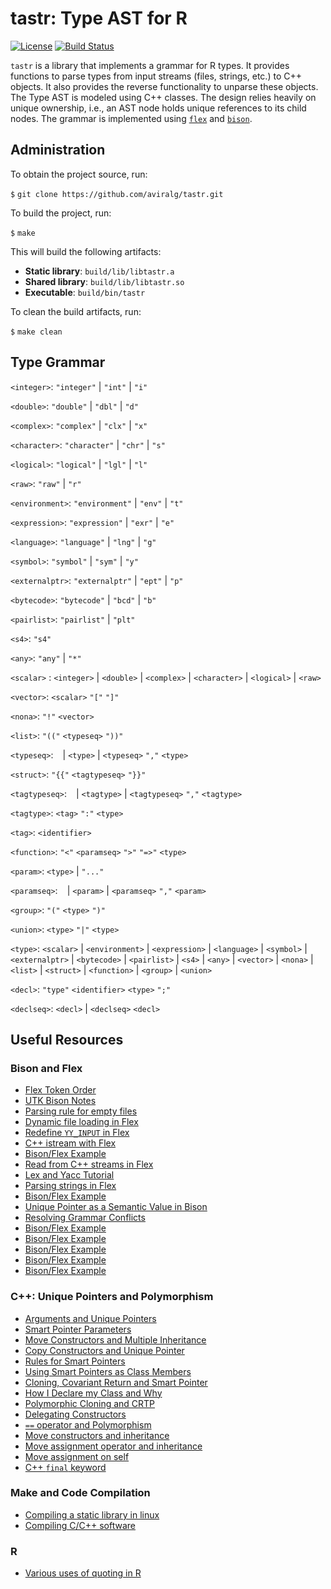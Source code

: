 # tastr: Type AST for R

[![License](https://img.shields.io/badge/License-Apache%202.0-blue.svg)](https://opensource.org/licenses/Apache-2.0)
[![Build Status](https://travis-ci.org/aviralg/tastr.svg?branch=master)](https://travis-ci.org/aviralg/tastr)

`tastr` is a library that implements a grammar for R types. It provides functions to parse types from input streams (files, strings, etc.) to C++ objects. It also provides the reverse functionality to unparse these objects. 
The Type AST is modeled using C++ classes. The design relies heavily on unique ownership, i.e., an AST node holds unique references to its child nodes.
The grammar is implemented using [`flex`](https://westes.github.io/flex/manual/) and [`bison`](https://www.gnu.org/software/bison/manual/bison.html).

## Administration

To obtain the project source, run:

`$` `git clone https://github.com/aviralg/tastr.git`

To build the project, run:

`$` `make`

This will build the following artifacts:
- **Static library**: `build/lib/libtastr.a`
- **Shared library**: `build/lib/libtastr.so`
- **Executable**:     `build/bin/tastr`

To clean the build artifacts, run:

`$` `make clean`


## Type Grammar

`<integer>`: `"integer"`
           | `"int"`
           | `"i"`

`<double>`: `"double"`
          | `"dbl"`
          | `"d"` 

`<complex>`: `"complex"` 
           | `"clx"` 
           | `"x"`

`<character>`: `"character"` 
             | `"chr"` 
             | `"s"`

`<logical>`: `"logical"` 
           | `"lgl"` 
           | `"l"`

`<raw>`: `"raw"` 
       | `"r"`

`<environment>`: `"environment"`
               | `"env"`
               | `"t"`

`<expression>`: `"expression"`
              | `"exr"`
              | `"e"` 

`<language>`: `"language"` 
            | `"lng"` 
            | `"g"`

`<symbol>`: `"symbol"` 
          | `"sym"` 
          | `"y"`

`<externalptr>`: `"externalptr"`
               | `"ept"`
               | `"p"`

`<bytecode>`: `"bytecode"`
            | `"bcd"`
            | `"b"`

`<pairlist>`: `"pairlist"`
            | `"plt"`

`<s4>`: `"s4"`

`<any>`: `"any"`
       | `"*"`

`<scalar>` : `<integer>`
           | `<double>`
           | `<complex>`
           | `<character>`
           | `<logical>`
           | `<raw>`

`<vector>`: `<scalar>` `"["` `"]"`

`<nona>`: `"!"` `<vector>`

`<list>`: `"(("` `<typeseq>` `"))"`

`<typeseq>`: ` `
           | `<type>`
           | `<typeseq>` `","` `<type>`

`<struct>`: `"{{"` `<tagtypeseq>` `"}}"`

`<tagtypeseq>`: ` `
              | `<tagtype>`
              | `<tagtypeseq>` `","` `<tagtype>`

`<tagtype>`: `<tag>` `":"` `<type>`

`<tag>`: `<identifier>`

 `<function>`: `"<"` `<paramseq>` `">"` `"=>"` `<type>`

`<param>`: `<type>`
         | `"..."`

`<paramseq>`: ` `
            | `<param>`
            | `<paramseq>` `","` `<param>`

`<group>`: `"("` `<type>`  `")"`

`<union>`: `<type>` `"|"` `<type>`

`<type>`: `<scalar>`
        | `<environment>`
        | `<expression>`
        | `<language>`
        | `<symbol>`
        | `<externalptr>`
        | `<bytecode>`
        | `<pairlist>`
        | `<s4>`
        | `<any>`
        | `<vector>`
        | `<nona>`
        | `<list>`
        | `<struct>`
        | `<function>`
        | `<group>`
        | `<union>`


`<decl>`: `"type"` `<identifier>` `<type>` `";"`

`<declseq>`: `<decl>`
           | `<declseq>` `<decl>`



## Useful Resources

### Bison and Flex
- [Flex Token Order](https://stackoverflow.com/questions/22444094/flex-token-order)
- [UTK Bison Notes](http://web.eecs.utk.edu/~bvanderz/teaching/cs461Sp11/notes/bison/)
- [Parsing rule for empty files](https://stackoverflow.com/questions/11047227/no-error-while-parsing-empty-file-yacc-lex)
- [Dynamic file loading in Flex](https://stackoverflow.com/questions/31839746/loading-external-files-flex-bison-yyin)
- [Redefine `YY_INPUT` in Flex](https://stackoverflow.com/questions/1920604/how-to-make-yy-input-point-to-a-string-rather-than-stdin-in-lex-yacc-solaris)
- [C++ istream with Flex](https://stackoverflow.com/questions/9628099/c-istream-with-lex)
- [Bison/Flex Example](https://github.com/ezaquarii/bison-flex-cpp-example)
- [Read from C++ streams in Flex](https://stackoverflow.com/questions/780676/string-input-to-flex-lexer)
- [Lex and Yacc Tutorial](https://www.epaperpress.com/lexandyacc/index.html)
- [Parsing strings in Flex](http://dinosaur.compilertools.net/flex/flex_11.html)
- [Bison/Flex Example](https://coldfix.eu/2015/05/16/bison-c++11/)
- [Unique Pointer as a Semantic Value in Bison](http://www.comrite.com/wp/c11-stdunique_ptr-as-semantic-value-in-bison-c-mode/)
- [Resolving Grammar Conflicts](https://efxa.org/2014/05/17/techniques-for-resolving-common-grammar-conflicts-in-parsers/)
- [Bison/Flex Example](http://www.kylheku.com/cgit/txr/tree/parser.l)
- [Bison/Flex Example](http://www.jonathanbeard.io/tutorials/FlexBisonC++)
- [Bison/Flex Example](http://panthema.net/2007/flex-bison-cpp-example/)
- [Bison/Flex Example](https://panthema.net/2007/flex-bison-cpp-example/flex-bison-cpp-example-0.1/doxygen-html/index.html)
- [Bison/Flex Example](https://github.com/EmilGedda/Leonardo)

### C++: Unique Pointers and Polymorphism
- [Arguments and Unique Pointers](https://vladris.com/blog/2016/03/11/arguments-and-smart-pointers.html)
- [Smart Pointer Parameters](https://herbsutter.com/2013/06/05/gotw-91-solution-smart-pointer-parameters/)
- [Move Constructors and Multiple Inheritance](https://stackoverflow.com/questions/10114701/move-constructors-and-multiple-inheritance)
- [Copy Constructors and Unique Pointer](https://stackoverflow.com/questions/16030081/copy-constructor-for-a-class-with-unique-ptr)
- [Rules for Smart Pointers](https://www.modernescpp.com/index.php/c-core-guidelines-rules-to-smart-pointers)
- [Using Smart Pointers as Class Members](https://stackoverflow.com/questions/15648844/using-smart-pointers-for-class-members)
- [Cloning, Covariant Return and Smart Pointer](https://www.fluentcpp.com/2017/09/12/how-to-return-a-smart-pointer-and-use-covariance/)
- [How I Declare my Class and Why](http://howardhinnant.github.io/classdecl.html)
- [Polymorphic Cloning and CRTP](https://katyscode.wordpress.com/2013/08/22/c-polymorphic-cloning-and-the-crtp-curiously-recurring-template-pattern/)
- [Delegating Constructors](https://arne-mertz.de/2015/08/new-c-features-inherited-and-delegating-constructors/)
- [`==` operator and Polymorphism](https://stackoverflow.com/a/565785)
- [Move constructors and inheritance](https://stackoverflow.com/questions/15351341/move-constructors-and-inheritance)
- [Move assignment operator and inheritance](https://stackoverflow.com/questions/50854598/inheritence-of-the-move-assignment-operator-in-c)
- [Move assignment on self](https://stackoverflow.com/questions/9322174/move-assignment-operator-and-if-this-rhs)
- [C++ `final` keyword](https://smartbear.com/blog/develop/use-c11-inheritance-control-keywords-to-prevent-in/)

### Make and Code Compilation
- [Compiling a static library in linux](https://stackoverflow.com/questions/2734719/how-to-compile-a-static-library-in-linux)
- [Compiling C/C++ software](https://gist.github.com/gubatron/32f82053596c24b6bec6)

### R
- [Various uses of quoting in R](https://stat.ethz.ch/R-manual/R-devel/library/base/html/Quotes.html)


